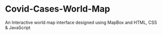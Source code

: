 # Covid-Cases-World-Map
An Interactive world map interface designed using MapBox and HTML, CSS &amp; JavaScript
